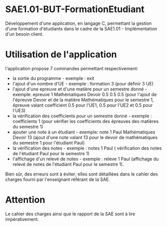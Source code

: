# SAE1.01-BUT-FormationEtudiant
Développement d'une application, en langage C, permettant la gestion d'une formation d'étudiants dans le cadre de la SAE1.01 - Implémentation d'un besoin client.

# Utilisation de l'application

l'application propose 7 commandes permettant respectivement: 
- la sortie du programme - exemple : exit
- l'ajout d'un nombre d'UE - exemple : formation 3 (pour définir 3 UE)
- l'ajout d'une epreuve et d'une matière pour un semestre donné - exemple: epreuve 1 Mathématiques Devoir 0.5 0.5 0.5 (pour l'ajout de l'épreuve Devoir et de la matière Mathématiques pour le semestre 1, épreuve valant coefficient 0.5 pour l'UE1, 0.5 pour l'UE2 et 0.5 pour l'UE3)
- la vérification des coefficients pour un semestre donné - exemple : coefficients 1 (pour vérifier les coefficients des épreuves des matières du semestre 1)
- ajouter une note à un étudiant - exemple: note 1 Paul Mathématiques Devoir 13 (ajout d'une note valant 13 pour le devoir de mathématiques du semestre 1 pour l'étudiant Paul)
- la vérification des notes - exemple : notes 1 Paul ( vérification des notes de l'étudiant Paul pour le semestre 1)
- l'affichage d'un relevé de notes - exemple : releve 1 Paul (affichage du relevé de notes de l'étudiant Paul pour le semestre 1).

Bien sûr, des erreurs sont à éviter; elles sont détaillées dans le cahier des charges fourni par l'enseignant référant de la SAE.

# Attention
Le cahier des charges ainsi que le rapport de la SAE sont à lire impérativement. 
